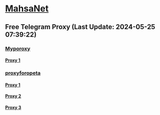 
# [MahsaNet](https://t.me/mahsa_net)
## Free Telegram Proxy (Last Update: 2024-05-25 07:39:22)
### [Myporoxy](https://t.me/Myporoxy)
#### [Proxy 1](tg://proxy?server=cloudflare.com.nokia.com.co.uk.do_yo.want_to.clash_with.this.www.microsoft.com.there_is_no.place_like.localhost.www.bing.com.count_with_me.cyou.net.digikala.com.msn.com.bsi.ir.enamad.ir.now_sudo.again_to_fight.everyone.i_am.the_internet.ramcover.sbs.&port=7667&secret=FpABAiIBhwH8AwOG42xL3Q==)
### [proxyforopeta](https://t.me/proxyforopeta)
#### [Proxy 1](tg://proxy?server=213.134.31.147&port=120&secret=7hYDAQIAAQAB_AMDhuJMOt13d3cud3Bub3Zpbi5jb20=)
#### [Proxy 2](tg://proxy?server=144.126.222.247&port=120&secret=FgMBAgABAAH8AwOG4kw63Q==)
#### [Proxy 3](tg://proxy?server=104.237.228.19&port=6985&secret=7HQighJPpNMYVRNB6tdkVw)

    
